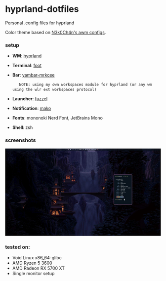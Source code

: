 # hyprland-dotfiles
Personal .config files for hyprland

Color theme based on [N3k0Ch4n's awm configs](https://github.com/N3k0Ch4n/dotRice).


### setup
- **WM**: [hyprland](https://github.com/hyprwm/hyprland)
- **Terminal**: [foot](https://codeberg.org/dnkl/foot)
- **Bar**: [yambar-mrkcee](https://codeberg.org/mrkcee/yambar)

         NOTE: using my own workspaces module for hyprland (or any wm using the wlr ext workspaces protocol)

- **Launcher**: [fuzzel](https://codeberg.org/dnkl/fuzzel)
- **Notification**: [mako](https://github.com/emersion/mako)
- **Fonts**: mononoki Nerd Font, JetBrains Mono
- **Shell**: zsh


### screenshots
![screenshot](screenshots/fetsh.jpg "fet.sh information")


### tested on:
- Void Linux x86_64-glibc
- AMD Ryzen 5 3600
- AMD Radeon RX 5700 XT
- Single monitor setup

